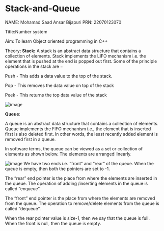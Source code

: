# Stack-and-Queue




NAME: Mohamad Saad Ansar Bijapuri
PRN: 22070123070


Title:Number system

Aim: To learn Object oriented programming in C++

Theory:
**Stack:**
A stack is an abstract data structure that contains a collection of elements. Stack implements the LIFO mechanism i.e. the element that is pushed at the end is popped out first. Some of the principle operations in the stack are −

Push - This adds a data value to the top of the stack.

Pop - This removes the data value on top of the stack

Peek - This returns the top data value of the stack

![image](https://github.com/M-S-A-B/Stack-and-Queue/assets/140503259/74c05846-ff8f-4891-a8fa-07f9a0e465c1)

**Queue:**

A queue is an abstract data structure that contains a collection of elements. Queue implements the FIFO mechanism i.e., the element that is inserted first is also deleted first. In other words, the least recently added element is removed first in a queue.

In software terms, the queue can be viewed as a set or collection of elements as shown below. The elements are arranged linearly.

![image](https://github.com/M-S-A-B/Stack-and-Queue/assets/140503259/9a0159e3-9a91-44d5-95fc-31c640871095)
We have two ends i.e. “front” and “rear” of the queue. When the queue is empty, then both the pointers are set to -1.

The “rear” end pointer is the place from where the elements are inserted in the queue. The operation of adding /inserting elements in the queue is called “enqueue”.

The “front” end pointer is the place from where the elements are removed from the queue. The operation to remove/delete elements from the queue is called “dequeue”.

When the rear pointer value is size-1, then we say that the queue is full. When the front is null, then the queue is empty.


